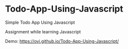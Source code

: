 # Todo-App-Using-Javascript
Simple Todo App Using Javascript

Assignment while learning Javascript

Demo: https://ovi.github.io/Todo-App-Using-Javascript/
